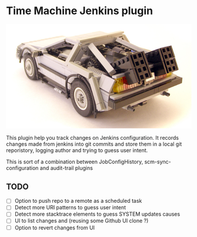 # Time Machine Jenkins plugin

![logo](image.jpg)


This plugin help you track changes on Jenkins configuration. It records changes made from jenkins into git
commits and store them in a local git reporistory, logging author and trying to guess user intent.

This is sort of a combination between JobConfigHistory, scm-sync-configuration and audit-trail plugins

## TODO 

 - [ ] Option to push repo to a remote as a scheduled task
 - [ ] Detect more URI patterns to guess user intent
 - [ ] Detect more stacktrace elements to guess SYSTEM updates causes
 - [ ] UI to list changes and (reusing some Github UI clone ?) 
 - [ ] Option to revert changes from UI